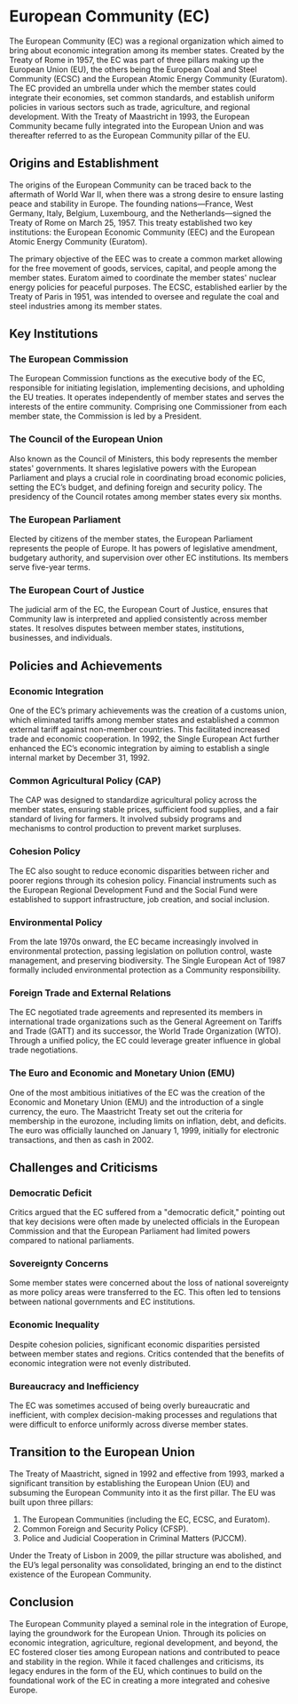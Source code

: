 # European Community (EC)

The European Community (EC) was a regional organization which aimed to bring about economic integration among its member states. Created by the Treaty of Rome in 1957, the EC was part of three pillars making up the European Union (EU), the others being the European Coal and Steel Community (ECSC) and the European Atomic Energy Community (Euratom). The EC provided an umbrella under which the member states could integrate their economies, set common standards, and establish uniform policies in various sectors such as trade, agriculture, and regional development. With the Treaty of Maastricht in 1993, the European Community became fully integrated into the European Union and was thereafter referred to as the European Community pillar of the EU.

## Origins and Establishment

The origins of the European Community can be traced back to the aftermath of World War II, when there was a strong desire to ensure lasting peace and stability in Europe. The founding nations—France, West Germany, Italy, Belgium, Luxembourg, and the Netherlands—signed the Treaty of Rome on March 25, 1957. This treaty established two key institutions: the European Economic Community (EEC) and the European Atomic Energy Community (Euratom).

The primary objective of the EEC was to create a common market allowing for the free movement of goods, services, capital, and people among the member states. Euratom aimed to coordinate the member states' nuclear energy policies for peaceful purposes. The ECSC, established earlier by the Treaty of Paris in 1951, was intended to oversee and regulate the coal and steel industries among its member states.

## Key Institutions

### The European Commission

The European Commission functions as the executive body of the EC, responsible for initiating legislation, implementing decisions, and upholding the EU treaties. It operates independently of member states and serves the interests of the entire community. Comprising one Commissioner from each member state, the Commission is led by a President.

### The Council of the European Union

Also known as the Council of Ministers, this body represents the member states' governments. It shares legislative powers with the European Parliament and plays a crucial role in coordinating broad economic policies, setting the EC’s budget, and defining foreign and security policy. The presidency of the Council rotates among member states every six months.

### The European Parliament

Elected by citizens of the member states, the European Parliament represents the people of Europe. It has powers of legislative amendment, budgetary authority, and supervision over other EC institutions. Its members serve five-year terms.

### The European Court of Justice

The judicial arm of the EC, the European Court of Justice, ensures that Community law is interpreted and applied consistently across member states. It resolves disputes between member states, institutions, businesses, and individuals.

## Policies and Achievements

### Economic Integration

One of the EC’s primary achievements was the creation of a customs union, which eliminated tariffs among member states and established a common external tariff against non-member countries. This facilitated increased trade and economic cooperation. In 1992, the Single European Act further enhanced the EC’s economic integration by aiming to establish a single internal market by December 31, 1992.

### Common Agricultural Policy (CAP)

The CAP was designed to standardize agricultural policy across the member states, ensuring stable prices, sufficient food supplies, and a fair standard of living for farmers. It involved subsidy programs and mechanisms to control production to prevent market surpluses.

### Cohesion Policy

The EC also sought to reduce economic disparities between richer and poorer regions through its cohesion policy. Financial instruments such as the European Regional Development Fund and the Social Fund were established to support infrastructure, job creation, and social inclusion.

### Environmental Policy

From the late 1970s onward, the EC became increasingly involved in environmental protection, passing legislation on pollution control, waste management, and preserving biodiversity. The Single European Act of 1987 formally included environmental protection as a Community responsibility.

### Foreign Trade and External Relations

The EC negotiated trade agreements and represented its members in international trade organizations such as the General Agreement on Tariffs and Trade (GATT) and its successor, the World Trade Organization (WTO). Through a unified policy, the EC could leverage greater influence in global trade negotiations.

### The Euro and Economic and Monetary Union (EMU)

One of the most ambitious initiatives of the EC was the creation of the Economic and Monetary Union (EMU) and the introduction of a single currency, the euro. The Maastricht Treaty set out the criteria for membership in the eurozone, including limits on inflation, debt, and deficits. The euro was officially launched on January 1, 1999, initially for electronic transactions, and then as cash in 2002.

## Challenges and Criticisms

### Democratic Deficit

Critics argued that the EC suffered from a "democratic deficit," pointing out that key decisions were often made by unelected officials in the European Commission and that the European Parliament had limited powers compared to national parliaments.

### Sovereignty Concerns

Some member states were concerned about the loss of national sovereignty as more policy areas were transferred to the EC. This often led to tensions between national governments and EC institutions.

### Economic Inequality

Despite cohesion policies, significant economic disparities persisted between member states and regions. Critics contended that the benefits of economic integration were not evenly distributed.

### Bureaucracy and Inefficiency

The EC was sometimes accused of being overly bureaucratic and inefficient, with complex decision-making processes and regulations that were difficult to enforce uniformly across diverse member states.

## Transition to the European Union

The Treaty of Maastricht, signed in 1992 and effective from 1993, marked a significant transition by establishing the European Union (EU) and subsuming the European Community into it as the first pillar. The EU was built upon three pillars:

1. The European Communities (including the EC, ECSC, and Euratom).
2. Common Foreign and Security Policy (CFSP).
3. Police and Judicial Cooperation in Criminal Matters (PJCCM).

Under the Treaty of Lisbon in 2009, the pillar structure was abolished, and the EU’s legal personality was consolidated, bringing an end to the distinct existence of the European Community.

## Conclusion

The European Community played a seminal role in the integration of Europe, laying the groundwork for the European Union. Through its policies on economic integration, agriculture, regional development, and beyond, the EC fostered closer ties among European nations and contributed to peace and stability in the region. While it faced challenges and criticisms, its legacy endures in the form of the EU, which continues to build on the foundational work of the EC in creating a more integrated and cohesive Europe.